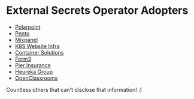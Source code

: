# External Secrets Operator Adopters

<!-- Add yourself here if you are using ESO in your company or your project! -->

- [Polarpoint](https://www.polarpoint.io/)
- [Pento](https://www.pento.io/)
- [Mixpanel](https://mixpanel.com)
- [K8S Website Infra](https://k8s.io/)
- [Container Solutions](http://container-solutions.com/)
- [Form3](https://www.form3.tech/)
- [Pier Insurance](https://www.pier.digital/)
- [Heureka Group](https://heureka.group)
- [OpenClassrooms](https://openclassrooms.com)


Countless others that can't disclose that information! :)
